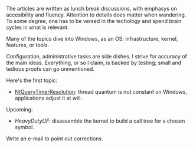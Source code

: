 The articles are written as lunch break discussions, with emphasys on accesibility
and fluency. Attention to details does matter when wandering. To some degree, one
has to be versed in the techology and spend brain cycles in what is relevant.

Many of the topics dive into Windows, as an OS: infrastructure, kernel, features,
or tools.

Configuration, administrative tasks are side dishes. I strive for accuracy of the
main ideas. Everything, or so I claim, is backed by testing; small and tedious
proofs can go unmentioned.

Here's the first topic:
- [NtQueryTimerResolution](./NtQueryTimerResolution/usleep.md): thread quantum is not
constant on Windows, applications adjust it at will.

Upcoming:
- *HeavyDutyUF*: disassemble the kernel to build a call tree for a chosen symbol.

Write an e-mail to point out corrections.